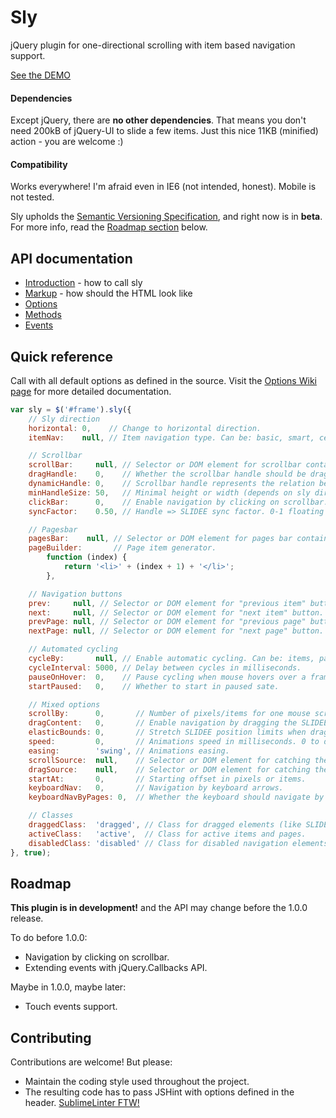 # Sly

jQuery plugin for one-directional scrolling with item based navigation support.

[See the DEMO](http://darsa.in/sly)

#### Dependencies

Except jQuery, there are **no other dependencies**. That means you don't need 200kB of jQuery-UI to slide a few items.
Just this nice 11KB (minified) action - you are welcome :)

#### Compatibility

Works everywhere! I'm afraid even in IE6 (not intended, honest). Mobile is not tested.

Sly upholds the [Semantic Versioning Specification](http://semver.org/), and right now is in **beta**. For more info,
read the [Roadmap section](#roadmap) below.

## API documentation

- [Introduction](https://github.com/Darsain/sly/wiki/Home) - how to call sly
- [Markup](https://github.com/Darsain/sly/wiki/Markup) - how should the HTML look like
- [Options](https://github.com/Darsain/sly/wiki/Options)
- [Methods](https://github.com/Darsain/sly/wiki/Methods)
- [Events](https://github.com/Darsain/sly/wiki/Events)

## Quick reference

Call with all default options as defined in the source. Visit the
[Options Wiki page](https://github.com/Darsain/sly/wiki/Options) for more detailed documentation.

```js
var sly = $('#frame').sly({
	// Sly direction
	horizontal: 0,    // Change to horizontal direction.
	itemNav:    null, // Item navigation type. Can be: basic, smart, centered, forceCentered.

	// Scrollbar
	scrollBar:     null, // Selector or DOM element for scrollbar container.
	dragHandle:    0,    // Whether the scrollbar handle should be dragable.
	dynamicHandle: 0,    // Scrollbar handle represents the relation between hidden and visible content.
	minHandleSize: 50,   // Minimal height or width (depends on sly direction) of a handle in pixels.
	clickBar:      0,    // Enable navigation by clicking on scrollbar.
	syncFactor:    0.50, // Handle => SLIDEE sync factor. 0-1 floating point, where 1 = immediate, 0 = infinity.

	// Pagesbar
	pagesBar:    null, // Selector or DOM element for pages bar container.
	pageBuilder:       // Page item generator.
		function (index) {
			return '<li>' + (index + 1) + '</li>';
		},

	// Navigation buttons
	prev:     null, // Selector or DOM element for "previous item" button.
	next:     null, // Selector or DOM element for "next item" button.
	prevPage: null, // Selector or DOM element for "previous page" button.
	nextPage: null, // Selector or DOM element for "next page" button.

	// Automated cycling
	cycleBy:       null, // Enable automatic cycling. Can be: items, pages.
	cycleInterval: 5000, // Delay between cycles in milliseconds.
	pauseOnHover:  0,    // Pause cycling when mouse hovers over a frame
	startPaused:   0,    // Whether to start in paused sate.

	// Mixed options
	scrollBy:      0,       // Number of pixels/items for one mouse scroll event. 0 to disable mouse scrolling.
	dragContent:   0,       // Enable navigation by dragging the SLIDEE.
	elasticBounds: 0,       // Stretch SLIDEE position limits when dragging past borders.
	speed:         0,       // Animations speed in milliseconds. 0 to disable animations.
	easing:        'swing', // Animations easing.
	scrollSource:  null,    // Selector or DOM element for catching the mouse wheel event. Default is FRAME.
	dragSource:    null,    // Selector or DOM element for catching the mouse dragging events. Default is FRAME.
	startAt:       0,       // Starting offset in pixels or items.
	keyboardNav:   0,       // Navigation by keyboard arrows.
	keyboardNavByPages: 0,  // Whether the keyboard should navigate by pages instead of items.

	// Classes
	draggedClass:  'dragged', // Class for dragged elements (like SLIDEE or scrollbar handle).
	activeClass:   'active',  // Class for active items and pages.
	disabledClass: 'disabled' // Class for disabled navigation elements.
}, true);
```

## Roadmap

**This plugin is in development!** and the API may change before the 1.0.0 release.

To do before 1.0.0:

- Navigation by clicking on scrollbar.
- Extending events with jQuery.Callbacks API.

Maybe in 1.0.0, maybe later:

- Touch events support.

## Contributing

Contributions are welcome! But please:

- Maintain the coding style used throughout the project.
- The resulting code has to pass JSHint with options defined in the header. [SublimeLinter FTW!](https://github.com/SublimeLinter/SublimeLinter)
